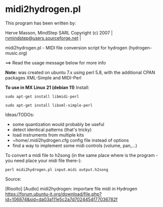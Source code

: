 # midi2hydrogen.pl

This program has been written by:

Herve Masson, MindStep SARL
Copyright (c) 2007                      |
rvmindstep@users.sourceforge.net                                   |


midi2hydrogen.pl - MIDI file conversion script for hydrogen (hydrogen-music.org)

==> Read the usage message below for more info

**Note:** was created on ubuntu 7.x using perl 5.8, with the additional CPAN
packages XML-Simple and MIDI-Perl

**To use in MX Linux 21 (debian 11)**
Install:

    sudo apt-get install libmidi-perl

    sudo apt-get install libxml-simple-perl


Ideas/TODOs:

- some quantization would probably be useful
- detect identical patterns (that's tricky)
- load instruments from multiple kits
- ~home/.midi2hydrogen.cfg config file instead of options
- find a way to implement some midi controls (volume, pan,...)

To convert a midi file to h2song (in the same place where is the program -you need place your midi file there-):

    perl midi2hydrogen.pl input.midi output.h2song

Source:

[Risolto] [Audio] midi2hydrogen: importare file midi in Hydrogen
https://forum.ubuntu-it.org/download/file.php?id=106874&sid=da03a111e5c2a7d7024454f77036782f
